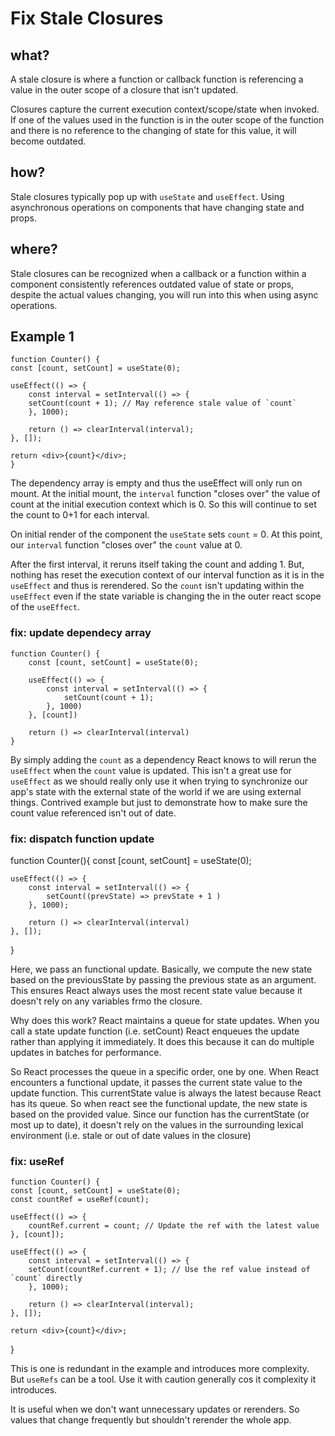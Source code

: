 # Fix Stale Closures

## what?

A stale closure is where a function or callback function is referencing a value in the outer scope of a closure that isn't updated.

Closures capture the current execution context/scope/state when invoked. If one of the values used in the function is in the outer scope of the function and there is no reference to the changing of state for this value, it will become outdated.

## how?

Stale closures typically pop up with `useState` and `useEffect`. Using asynchronous operations on components that have changing state and props.

## where?

Stale closures can be recognized when a callback or a function within a component consistently references outdated value of state or props, despite the actual values changing, you will run into this when using async operations.

## Example 1

    function Counter() {
    const [count, setCount] = useState(0);

    useEffect(() => {
        const interval = setInterval(() => {
        setCount(count + 1); // May reference stale value of `count`
        }, 1000);

        return () => clearInterval(interval);
    }, []);

    return <div>{count}</div>;
    }

The dependency array is empty and thus the useEffect will only run on mount. At the initial mount, the `interval` function "closes over" the value of count at the initial execution context which is 0. So this will continue to set the count to 0+1 for each interval.

On initial render of the component the `useState` sets `count` = 0. At this point, our `interval` function "closes over" the `count` value at 0.

After the first interval, it reruns itself taking the count and adding 1. But, nothing has reset the execution context of our interval function as it is in the `useEffect` and thus is rerendered. So the `count` isn't updating within the `useEffect` even if the state variable is changing the in the outer react scope of the `useEffect`.

### fix: update dependecy array

    function Counter() {
        const [count, setCount] = useState(0);

        useEffect(() => {
            const interval = setInterval(() => {
                setCount(count + 1);
            }, 1000)
        }, [count])

        return () => clearInterval(interval)
    }

By simply adding the `count` as a dependency React knows to will rerun the `useEffect` when the `count` value is updated. This isn't a great use for `useEffect` as we should really only use it when trying to synchronize our app's state with the external state of the world if we are using external things. Contrived example but just to demonstrate how to make sure the count value referenced isn't out of date.

### fix: dispatch function update

function Counter(){
const [count, setCount] = useState(0);

    useEffect(() => {
        const interval = setInterval(() => {
            setCount((prevState) => prevState + 1 )
        }, 1000);

        return () => clearInterval(interval)
    }, []);

}

Here, we pass an functional update. Basically, we compute the new state based on the previousState by passing the previous state as an argument. This ensures React always uses the most recent state value because it doesn't rely on any variables frmo the closure.

Why does this work? React maintains a queue for state updates. When you call a state update function (i.e. setCount) React enqueues the update rather than applying it immediately. It does this because it can do multiple updates in batches for performance.

So React processes the queue in a specific order, one by one. When React encounters a functional update, it passes the current state value to the update function. This currentState value is always the latest because React has its queue. So when react see the functional update, the new state is based on the provided value. Since our function has the currentState (or most up to date), it doesn't rely on the values in the surrounding lexical environment (i.e. stale or out of date values in the closure)

### fix: useRef

    function Counter() {
    const [count, setCount] = useState(0);
    const countRef = useRef(count);

    useEffect(() => {
        countRef.current = count; // Update the ref with the latest value
    }, [count]);

    useEffect(() => {
        const interval = setInterval(() => {
        setCount(countRef.current + 1); // Use the ref value instead of `count` directly
        }, 1000);

        return () => clearInterval(interval);
    }, []);

    return <div>{count}</div>;

}

This is one is redundant in the example and introduces more complexity. But `useRefs` can be a tool. Use it with caution generally cos it complexity it introduces.

It is useful when we don't want unnecessary updates or rerenders. So values that change frequently but shouldn't rerender the whole app.
